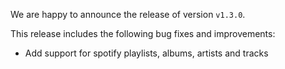 We are happy to announce the release of version `v1.3.0`.

This release includes the following bug fixes and improvements:

- Add support for spotify playlists, albums, artists and tracks